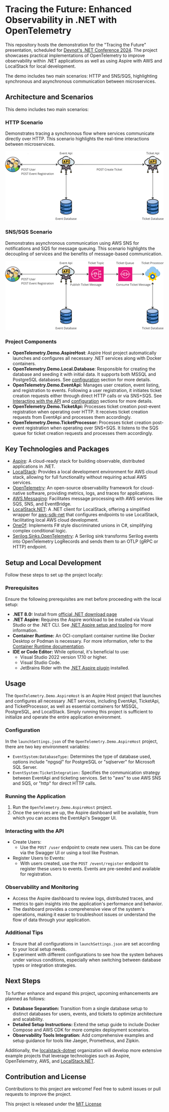 # Tracing the Future: Enhanced Observability in .NET with OpenTelemetry

This repository hosts the demonstration for the "Tracing the Future" presentation, scheduled for [Devnot's .NET Conference 2024](https://dotnet.devnot.com/index.html). The project showcases practical implementations of OpenTelemetry to improve observability within .NET applications as well as using Aspire with AWS and LocalStack for local development.

The demo includes two main scenarios: HTTP and SNS/SQS, highlighting synchronous and asynchronous communication between microservices.

## Architecture and Scenarios

This demo includes two main scenarios:

### HTTP Scenario

Demonstrates tracing a synchronous flow where services communicate directly over HTTP. This scenario highlights the real-time interactions between microservices.

![Scenario1](https://raw.githubusercontent.com/Blind-Striker/dotnet-otel-aspire-localstack-demo/master/assets/scenario1.png)

### SNS/SQS Scenario

Demonstrates  asynchronous communication using AWS SNS for notifications and SQS for message queuing. This scenario highlights the decoupling of services and the benefits of message-based communication.

![Scenario2](https://raw.githubusercontent.com/Blind-Striker/dotnet-otel-aspire-localstack-demo/master/assets/scenario2.png)

### Project Components

- **OpenTelemetry.Demo.AspireHost**: Aspire Host project automatically launches and configures all necessary .NET services along with Docker containers.
- **OpenTelemetry.Demo.Local.Database**: Responsible for creating the database and seeding it with initial data. It supports both MSSQL and PostgreSQL databases. See [configuration](#configuration) section for more details.
- **OpenTelemetry.Demo.EventApi:** Manages user creation, event listing, and registration to events. Following a user registration, it initiates ticket creation requests either through direct HTTP calls or via SNS+SQS. See [Interacting with the API](#interacting-with-the-api) and [configuration](#configuration) sections for more details.
- **OpenTelemetry.Demo.TicketApi:** Processes ticket creation post-event registration when operating over HTTP. It receives ticket creation requests from EventApi and processes them accordingly.
- **OpenTelemetry.Demo.TicketProcessor:** Processes ticket creation post-event registration when operating over SNS+SQS. It listens to the SQS queue for ticket creation requests and processes them accordingly.

## Key Technologies and Packages

- [Aspire](https://learn.microsoft.com/en-us/dotnet/aspire/get-started/aspire-overview): A cloud-ready stack for building observable, distributed applications in .NET.
- [LocalStack](https://www.localstack.cloud/): Provides a local development environment for AWS cloud stack, allowing for full functionality without requiring actual AWS services.
- [OpenTelemetry](https://opentelemetry.io/): An open-source observability framework for cloud-native software, providing metrics, logs, and traces for applications.
- [AWS.Messaging](https://github.com/awslabs/aws-dotnet-messaging): Facilitates message processing with AWS services like SQS, SNS, and EventBridge.
- [LocalStack.NET](https://github.com/localstack-dotnet/localstack-dotnet-client): A .NET client for LocalStack, offering a simplified wrapper for [aws-sdk-net](https://github.com/aws/aws-sdk-net) that configures endpoints to use LocalStack, facilitating local AWS cloud development.
- [OneOf](https://github.com/mcintyre321/OneOf): Implements F# style discriminated unions in C#, simplifying complex conditional logic.
- [Serilog.Sinks.OpenTelemetry](https://github.com/serilog/serilog-sinks-opentelemetry): A Serilog sink transforms Serilog events into OpenTelemetry LogRecords and sends them to an OTLP (gRPC or HTTP) endpoint.

## Setup and Local Development

Follow these steps to set up the project locally:

### Prerequisites

Ensure the following prerequisites are met before proceeding with the local setup:

- **.NET 8.0:** Install from [official .NET download page](https://dotnet.microsoft.com/en-us/download)
- **.NET Aspire:** Requires the Aspire workload to be installed via Visual Studio or the .NET CLI. See [.NET Aspire setup and tooling](https://learn.microsoft.com/en-us/dotnet/aspire/fundamentals/setup-tooling?tabs=linux&pivots=visual-studio) for more information.
- **Container Runtime:** An OCI-compliant container runtime like Docker Desktop or Podman is necessary. For more information, refer to the [Container Runtime documentation](https://learn.microsoft.com/en-us/dotnet/aspire/fundamentals/setup-tooling?tabs=linux&pivots=visual-studio#container-runtime).
- **IDE or Code Editor:** While optional, it's beneficial to use:
  - Visual Studio 2022 version 17.10 or higher.
  - Visual Studio Code.
  - JetBrains Rider with the [.NET Aspire plugin](https://plugins.jetbrains.com/plugin/23289--net-aspire) installed.

## Usage

The `OpenTelemetry.Demo.AspireHost` is an Aspire Host project that launches and configures all necessary .NET services, including EventApi, TicketApi, and TicketProcessor, as well as essential containers for MSSQL, PostgreSQL, and LocalStack. Simply running this project is sufficient to initialize and operate the entire application environment.

### Configuration

In the `launchSettings.json` of the `OpenTelemetry.Demo.AspireHost` project, there are two key environment variables:

- `EventSystem:DatabaseType:` Determines the type of database used, options include "npgsql" for PostgreSQL or "sqlserver" for Microsoft SQL Server.
- `EventSystem:TicketIntegration:` Specifies the communication strategy between EventApi and ticketing services. Set to "aws" to use AWS SNS and SQS, or "http" for direct HTTP calls.

### Running the Application

1. Run the `OpenTelemetry.Demo.AspireHost` project.
2. Once the services are up, the Aspire dashboard will be available, from which you can access the EventApi's Swagger UI.

### Interacting with the API

- Create Users:
  - Use the `POST /user` endpoint to create new users. This can be done via the Swagger UI or using a tool like Postman.
- Register Users to Events:
  - With users created, use the `POST /event/register` endpoint to register these users to events. Events are pre-seeded and available for registration.

### Observability and Monitoring

- Access the Aspire dashboard to review logs, distributed traces, and metrics to gain insights into the application's performance and behavior.
- The dashboard provides a comprehensive view of the system's operations, making it easier to troubleshoot issues or understand the flow of data through your application.

### Additional Tips

- Ensure that all configurations in `launchSettings.json` are set according to your local setup needs.
- Experiment with different configurations to see how the system behaves under various conditions, especially when switching between database types or integration strategies.

## Next Steps

To further enhance and expand this project, upcoming enhancements are planned as follows:

- **Database Separation:** Transition from a single database setup to distinct databases for users, events, and tickets to optimize architecture and scalability.
- **Detailed Setup Instructions:** Extend the setup guide to include Docker Compose and AWS CDK for more complex deployment scenarios.
- **Observability Tools Integration:** Add comprehensive examples and setup guidance for tools like Jaeger, Prometheus, and Zipkin.

Additionally, the [localstack-dotnet](https://github.com/localstack-dotnet) organization will develop more extensive example projects that leverage technologies such as Aspire, OpenTelemetry, AWS, and [LocalStack.NET](https://github.com/localstack-dotnet/localstack-dotnet-client).

## Contribution and License

Contributions to this project are welcome! Feel free to submit issues or pull requests to improve the project.

This project is released under the [MIT License](LICENSE.md)

